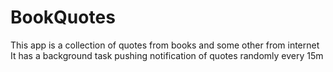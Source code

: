 BookQuotes
==========

This app is a collection of quotes from books and some other from internet
It has a background task pushing notification of quotes randomly every 15m

